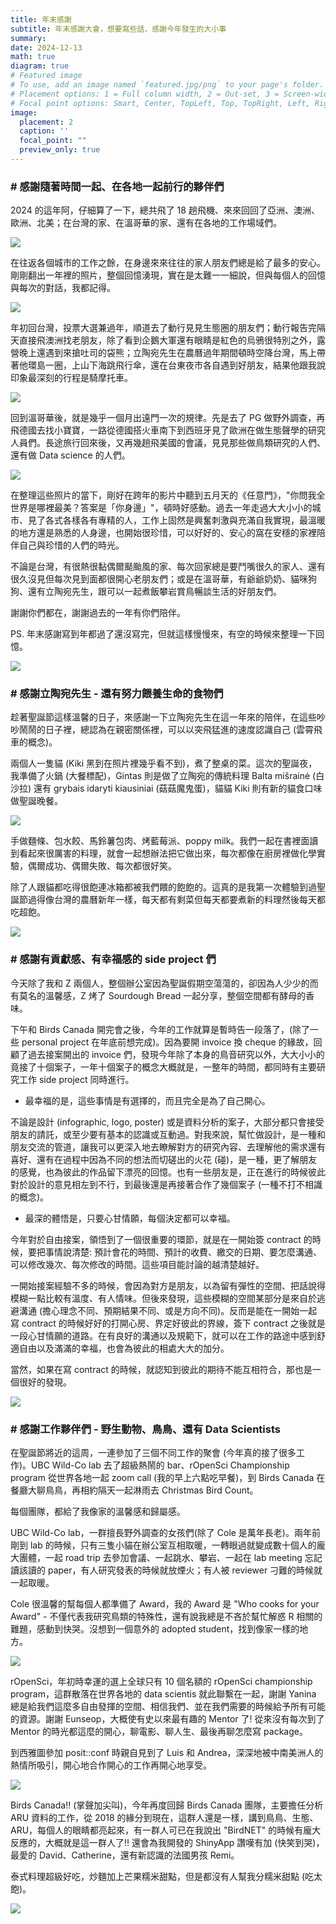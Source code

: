 ```yaml
---
title: 年末感謝
subtitle: 年末感謝大會，想要寫些話，感謝今年發生的大小事
summary: 
date: 2024-12-13
math: true
diagram: true
# Featured image
# To use, add an image named `featured.jpg/png` to your page's folder.
# Placement options: 1 = Full column width, 2 = Out-set, 3 = Screen-width
# Focal point options: Smart, Center, TopLeft, Top, TopRight, Left, Right, BottomLeft, Bottom, BottomRight
image:
  placement: 2
  caption: ''
  focal_point: ""
  preview_only: true
---
```


### # 感謝隨著時間一起、在各地一起前行的夥伴們

2024 的這年阿，仔細算了一下，總共飛了 18 趟飛機、來來回回了亞洲、澳洲、歐洲、北美；在台灣的家、在溫哥華的家、還有在各地的工作場域們。

![](5.jpg)

在往返各個城市的工作之餘，在身邊來來往往的家人朋友們總是給了最多的安心。剛剛翻出一年裡的照片，整個回憶湧現，實在是太難一一細說，但與每個人的回憶與每次的對話，我都記得。

![](4.jpg)

年初回台灣，投票大選兼過年，順道去了動行見見生態圈的朋友們；動行報告完隔天直接飛澳洲找老朋友，除了看到企鵝大軍還有眼睛是紅色的烏鴉很特別之外，露營晚上還遇到來搶吐司的袋熊；立陶宛先生在農曆過年期間頓時空降台灣，馬上帶著他環島一圈，上山下海跳飛行傘，還在台東夜市各自遇到好朋友，結果他跟我說印象最深刻的行程是騎摩托車。

![](3.jpg)

回到溫哥華後，就是幾乎一個月出遠門一次的規律。先是去了 PG 做野外調查，再飛德國去找小寶寶，一路從德國搭火車南下到西班牙見了歐洲在做生態聲學的研究人員們。長途旅行回來後，又再幾趟飛美國的會議，見見那些做鳥類研究的人們、還有做 Data science 的人們。

![](2.jpg)

在整理這些照片的當下，剛好在跨年的影片中聽到五月天的《任意門》，"你問我全世界是哪裡最美？答案是「你身邊」"，頓時好感動。過去一年走過大大小小的城市、見了各式各樣各有專精的人，工作上固然是興奮刺激與充滿自我實現，最溫暖的地方還是熟悉的人身邊，也開始很珍惜，可以好好的、安心的窩在安穩的家裡陪伴自己與珍惜的人們的時光。

不論是台灣，有很熱很黏偶爾颳颱風的家、每次回家總是要鬥嘴很久的家人、還有很久沒見但每次見到面都很開心老朋友們；或是在溫哥華，有爺爺奶奶、貓咪狗狗、還有立陶宛先生，跟可以一起煮飯攀岩賞鳥暢談生活的好朋友們。

謝謝你們都在，謝謝過去的一年有你們陪伴。

PS. 年末感謝寫到年都過了還沒寫完，但就這樣慢慢來，有空的時候來整理一下回憶。

![](1.jpg)




### # 感謝立陶宛先生 - 還有努力餵養生命的食物們

趁著聖誕節這樣溫馨的日子，來感謝一下立陶宛先生在這一年來的陪伴，在這些吵吵鬧鬧的日子裡，總認為在親密關係裡，可以以突飛猛進的速度認識自己 (雲霄飛車的概念)。

兩個人一隻貓 (Kiki 黑到在照片裡幾乎看不到)，煮了整桌的菜。這次的聖誕夜，我準備了火鍋 (大餐標配)，Gintas 則是做了立陶宛的傳統料理 Balta mišrainė (白沙拉) 還有 grybais idaryti kiausiniai (菇菇魔鬼蛋)，貓貓 Kiki 則有新的貓食口味做聖誕晚餐。

![](featured.jpg)

手做麵條、包水餃、馬鈴薯包肉、烤藍莓派、poppy milk。我們一起在書裡面讀到看起來很厲害的料理，就會一起想辦法把它做出來，每次都像在廚房裡做化學實驗，偶爾成功、偶爾失敗、每次都很好笑。

除了人跟貓都吃得很飽連冰箱都被我們餵的飽飽的。這真的是我第一次體驗到過聖誕節過得像台灣的農曆新年一樣，每天都有剩菜但每天都要煮新的料理然後每天都吃超飽。

![](IMG_2222.jpg)



### # 感謝有貢獻感、有幸福感的 side project 們

今天除了我和 Z 兩個人，整個辦公室因為聖誕假期空蕩蕩的，卻因為人少少的而有莫名的溫馨感，Z 烤了 Sourdough Bread 一起分享，整個空間都有酵母的香味。

下午和 Birds Canada 開完會之後，今年的工作就算是暫時告一段落了，(除了一些 personal project 在年底前想完成)。因為要開 invoice 換 cheque 的緣故，回顧了過去接案開出的 invoice 們，發現今年除了本身的鳥音研究以外，大大小小的竟接了十個案子，一年十個案子的概念大概就是，一整年的時間，都同時有主要研究工作 side project 同時進行。

- 最幸福的是，這些事情是有選擇的，而且完全是為了自己開心。

不論是設計 (infographic, logo, poster) 或是資料分析的案子，大部分都只會接受朋友的請託，或至少要有基本的認識或互動過。對我來說，幫忙做設計，是一種和朋友交流的管道，讓我可以更深入地去瞭解對方的研究內容、去理解他的需求還有喜好、還有在過程中因為不同的想法而切磋出的火花 (碰)，是一種，更了解朋友的感覺，也為彼此的作品留下漂亮的回憶。也有一些朋友是，正在進行的時候彼此對於設計的意見相左到不行，到最後還是再接著合作了幾個案子 (一種不打不相識的概念)。


- 最深的體悟是，只要心甘情願，每個決定都可以幸福。

今年對於自由接案，領悟到了一個很重要的環節，就是在一開始簽 contract 的時候，要把事情說清楚: 預計會花的時間、預計的收費、繳交的日期、要怎麼溝通、可以修改幾次、每次修改的時間。這些項目能討論的越清楚越好。

一開始接案經驗不多的時候，會因為對方是朋友，以為留有彈性的空間、把話說得模糊一點比較有溫度、有人情味。但後來發現，這些模糊的空間某部分是來自於逃避溝通 (擔心理念不同、預期結果不同、或是方向不同)。反而是能在一開始一起寫 contract 的時候好好的打開心房、界定好彼此的界線，簽下 contract 之後就是一段心甘情願的道路。在有良好的溝通以及規範下，就可以在工作的路途中感到舒適自由以及滿滿的幸福，也會為彼此的相處大大的加分。

當然，如果在寫 contract 的時候，就認知到彼此的期待不能互相符合，那也是一個很好的發現。

![](infographic.png)


### # 感謝工作夥伴們 - 野生動物、鳥鳥、還有 Data Scientists

在聖誕節將近的這周，一連參加了三個不同工作的聚會 (今年真的接了很多工作)。UBC Wild-Co lab 去了超級熱鬧的 bar、rOpenSci Championship program 從世界各地一起 zoom call (我的早上六點吃早餐)，到 Birds Canada 在餐廳大聊鳥鳥，再相約隔天一起淋雨去 Christmas Bird Count。

每個團隊，都給了我像家的溫馨感和歸屬感。

UBC Wild-Co lab，一群擅長野外調查的女孩們(除了 Cole 是萬年長老)。兩年前剛到 lab 的時候，只有三隻小貓在辦公室互相取暖，一轉眼過就變成數十個人的龐大團體，一起 road trip 去參加會議、一起跳水、攀岩、一起在 lab meeting 忘記讀該讀的 paper，有人研究發表的時候就放煙火；有人被 reviewer 刁難的時候就一起取暖。

Cole 很溫馨的幫每個人都準備了 Award，我的 Award 是 "Who cooks for your Award" - 不僅代表我研究鳥類的特殊性，還有說我總是不吝於幫忙解惑 R 相關的難題，感動到快哭。沒想到一個意外的 adopted student，找到像家一樣的地方。

![](co-lab.jpg)

rOpenSci，年初時幸運的選上全球只有 10 個名額的 rOpenSci championship program，這群散落在世界各地的 data scientis 就此聯繫在一起，謝謝 Yanina 總是給我們這麼多自由發揮的空間、相信我們、並在我們需要的時候給予所有可能的資源。謝謝 Eunseop，大概使有史以來最有趣的 Mentor 了! 從來沒有每次到了 Mentor 的時光都這麼的開心，聊電影、聊人生、最後再聊怎麼寫 package。

到西雅圖參加 posit::conf 時親自見到了 Luis 和 Andrea，深深地被中南美洲人的熱情所吸引，開心地合作開心的工作再開心地享受。

![](rOpenSci.png)

Birds Canada!! (掌聲加尖叫)，今年再度回歸 Birds Canada 團隊，主要擔任分析 ARU 資料的工作，從 2018 的緣分到現在，這群人還是一樣，講到鳥鳥、生態、ARU，每個人的眼睛都亮起來，有一群人可已在我說出 "BirdNET" 的時候有龐大反應的，大概就是這一群人了!! 還會為我開發的 ShinyApp 讚嘆有加 (快笑到哭)，最愛的 David、Catherine，還有新認識的法國男孩 Remi。

泰式料理超級好吃，炒麵加上芒果糯米甜點，但是都沒有人幫我分糯米甜點 (吃太飽)。

![](./birds_canada.jpg)

